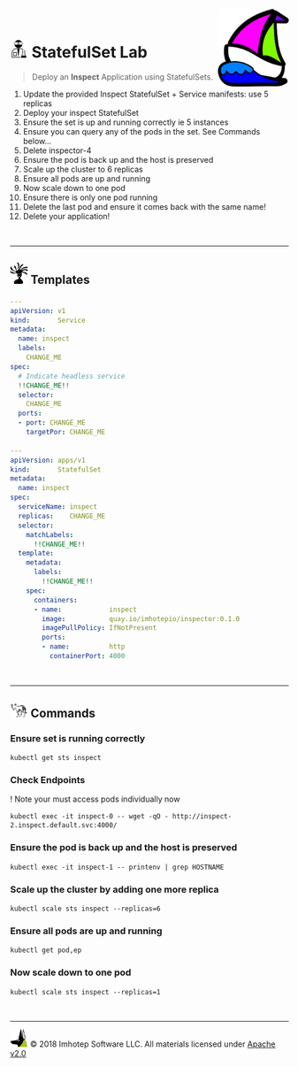 <img src="../assets/k8sland.png" align="right" width="128" height="auto"/>

<br/>

# <img src="../assets/lab.png" width="32" height="auto"/> StatefulSet Lab

> Deploy an **Inspect** Application using StatefulSets.

1. Update the provided Inspect StatefulSet + Service manifests: use 5 replicas
1. Deploy your inspect StatefulSet
1. Ensure the set is up and running correctly ie 5 instances
1. Ensure you can query any of the pods in the set. See Commands below...
2. Delete inspector-4
3. Ensure the pod is back up and the host is preserved
4. Scale up the cluster to 6 replicas
5. Ensure all pods are up and running
6. Now scale down to one pod
7. Ensure there is only one pod running
8. Delete the last pod and ensure it comes back with the same name!
9. Delete your application!

<br/>

---
## <img src="../assets/face.png" width="32" height="auto"/> Templates

```yaml
---
apiVersion: v1
kind:       Service
metadata:
  name: inspect
  labels:
    CHANGE_ME
spec:
  # Indicate headless service
  !!CHANGE_ME!!
  selector:
    CHANGE_ME
  ports:
  - port: CHANGE_ME
    targetPor: CHANGE_ME

---
apiVersion: apps/v1
kind:       StatefulSet
metadata:
  name: inspect
spec:
  serviceName: inspect
  replicas:    CHANGE_ME
  selector:
    matchLabels:
      !!CHANGE_ME!!
  template:
    metadata:
      labels:
        !!CHANGE_ME!!
    spec:
      containers:
      - name:            inspect
        image:           quay.io/imhotepio/inspector:0.1.0
        imagePullPolicy: IfNotPresent
        ports:
        - name:          http
          containerPort: 4000
```

<br/>

---
## <img src="../assets/fox.png" width="32" height="auto"/> Commands

### Ensure set is running correctly

```shell
kubectl get sts inspect
```

### Check Endpoints

! Note your must access pods individually now

```shell
kubectl exec -it inspect-0 -- wget -qO - http://inspect-2.inspect.default.svc:4000/
```

### Ensure the pod is back up and the host is preserved

```shell
kubectl exec -it inspect-1 -- printenv | grep HOSTNAME
```

### Scale up the cluster by adding one more replica

```shell
kubectl scale sts inspect --replicas=6
```

### Ensure all pods are up and running

```shell
kubectl get pod,ep
```

### Now scale down to one pod

```shell
kubectl scale sts inspect --replicas=1
```

<br/>

---
<img src="../assets/imhotep_logo.png" width="32" height="auto"/> © 2018 Imhotep Software LLC.
All materials licensed under [Apache v2.0](http://www.apache.org/licenses/LICENSE-2.0)